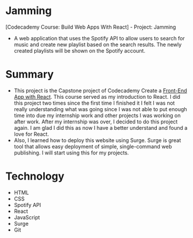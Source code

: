 # Jamming
[Codecademy Course: Build Web Apps With React] - Project: Jamming
- A web application that uses the Spotify API to allow users to search for music and create new playlist based on the search results. The newly created playlists will be shown on the Spotify account.

# Summary
- This project is the Capstone project of Codecademy Create a [Front-End App with React](https://www.codecademy.com/learn/paths/build-web-apps-with-react). This course served as my introduction to React. I did this project two times since the first time I finished it I felt I was not really understanding what was going since I was not able to put enough time into due my internship work and other projects I was working on after work. After my internship was over, I decided to do this project again. I am glad I did this as now I have a better understand and found a love for React.
- Also, I learned how to deploy this website using Surge. Surge is great tool that allows easy deployment of simple, single-command web publishing. I will start using this for my projects.

# Technology
- HTML
- CSS
- Spotify API
- React 
- JavaScript
- Surge
- Git
